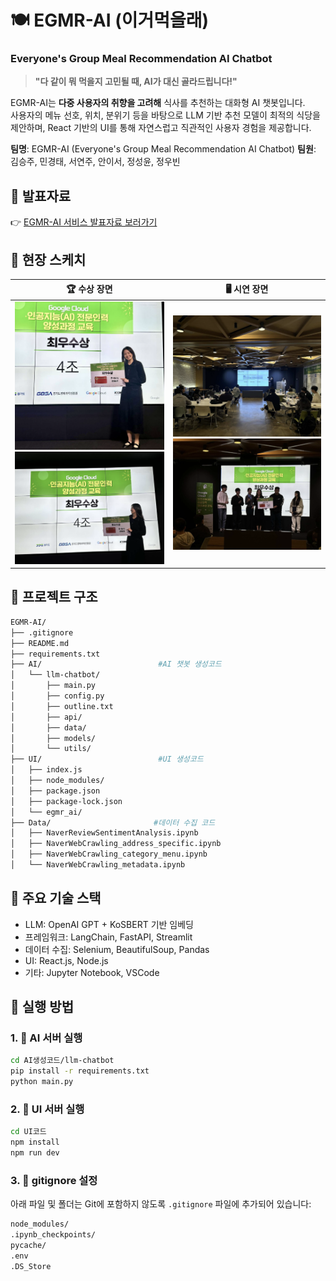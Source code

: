 # 🍽️ EGMR-AI (이거먹을래)
### Everyone's Group Meal Recommendation AI Chatbot

> **"다 같이 뭐 먹을지 고민될 때, AI가 대신 골라드립니다!"**

EGMR-AI는 **다중 사용자의 취향을 고려해** 식사를 추천하는 대화형 AI 챗봇입니다.  
사용자의 메뉴 선호, 위치, 분위기 등을 바탕으로 LLM 기반 추천 모델이 최적의 식당을 제안하며, React 기반의 UI를 통해 자연스럽고 직관적인 사용자 경험을 제공합니다.

**팀명**: EGMR-AI (Everyone's Group Meal Recommendation AI Chatbot)
**팀원**: 김승주, 민경태, 서연주, 안이서, 정성윤, 정우빈


## 📑 발표자료

👉 [EGMR-AI 서비스 발표자료 보러가기](./LeeseoAn_Portfolio_EGMRAI.pdf)


## 📸 현장 스케치

<table>
  <thead>
    <tr>
      <th>🏆 수상 장면</th>
      <th>🖥️ 시연 장면</th>
    </tr>
  </thead>
  <tbody>
    <tr>
      <td>
        <img src="images/presentation_day_1.jpg" width="400"/><br/>
        <img src="images/presentation_day_2.jpg" width="400"/>
      </td>
      <td>
        <img src="images/demo_2.jpg" width="400"/><br/>
        <img src="images/presentation_day_3.jpg" width="400"/>
      </td>
    </tr>
  </tbody>
</table>



## 🔧 프로젝트 구조
```bash
EGMR-AI/
├── .gitignore       
├── README.md
├── requirements.txt         
├── AI/                          #AI 챗봇 생성코드
│   └── llm-chatbot/
│       ├── main.py
│       ├── config.py
│       ├── outline.txt
│       ├── api/
│       ├── data/
│       ├── models/
│       └── utils/
├── UI/                          #UI 생성코드
│   ├── index.js
│   ├── node_modules/
│   ├── package.json
│   ├── package-lock.json
│   └── egmr_ai/
├── Data/                       #데이터 수집 코드 
│   ├── NaverReviewSentimentAnalysis.ipynb
│   ├── NaverWebCrawling_address_specific.ipynb
│   ├── NaverWebCrawling_category_menu.ipynb
│   └── NaverWebCrawling_metadata.ipynb
```

## 🧠 주요 기술 스택

- LLM: OpenAI GPT + KoSBERT 기반 임베딩
- 프레임워크: LangChain, FastAPI, Streamlit
- 데이터 수집: Selenium, BeautifulSoup, Pandas
- UI: React.js, Node.js
- 기타: Jupyter Notebook, VSCode

## 🚀 실행 방법

### 1. 📄 AI 서버 실행

```bash
cd AI생성코드/llm-chatbot
pip install -r requirements.txt
python main.py
```

### 2. 📄 UI 서버 실행
```bash
cd UI코드
npm install
npm run dev
```

### 3. 📄 gitignore 설정

아래 파일 및 폴더는 Git에 포함하지 않도록 `.gitignore` 파일에 추가되어 있습니다:
```bash
node_modules/
.ipynb_checkpoints/
pycache/
.env
.DS_Store
```


